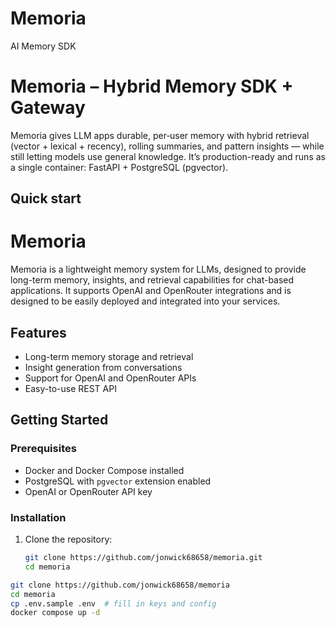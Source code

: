 # Memoria
AI Memory SDK
# Memoria – Hybrid Memory SDK + Gateway

Memoria gives LLM apps durable, per‑user memory with hybrid retrieval (vector + lexical + recency), rolling summaries, and pattern insights — while still letting models use general knowledge. It’s production-ready and runs as a single container: FastAPI + PostgreSQL (pgvector).

## Quick start

# Memoria

Memoria is a lightweight memory system for LLMs, designed to provide long-term memory, insights, and retrieval capabilities for chat-based applications. It supports OpenAI and OpenRouter integrations and is designed to be easily deployed and integrated into your services.

## Features
- Long-term memory storage and retrieval
- Insight generation from conversations
- Support for OpenAI and OpenRouter APIs
- Easy-to-use REST API

## Getting Started

### Prerequisites
- Docker and Docker Compose installed
- PostgreSQL with `pgvector` extension enabled
- OpenAI or OpenRouter API key

### Installation
1. Clone the repository:
   ```bash
   git clone https://github.com/jonwick68658/memoria.git
   cd memoria

```bash
git clone https://github.com/jonwick68658/memoria
cd memoria
cp .env.sample .env  # fill in keys and config
docker compose up -d

